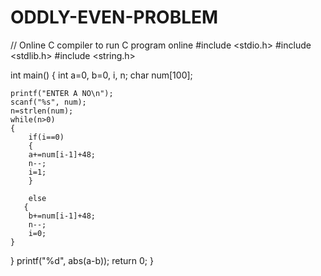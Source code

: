 # ODDLY-EVEN-PROBLEM



// Online C compiler to run C program online
#include <stdio.h>
#include <stdlib.h>
#include <string.h>

int main() {
    int a=0, b=0, i, n;
    char num[100];
     
    printf("ENTER A NO\n");
    scanf("%s", num);
    n=strlen(num);
    while(n>0)
    {
        if(i==0)
        {
        a+=num[i-1]+48;
        n--;
        i=1;
        }
        
        else
       {
        b+=num[i-1]+48;
        n--;
        i=0;
    }
}
printf("%d", abs(a-b));
return 0;
}
